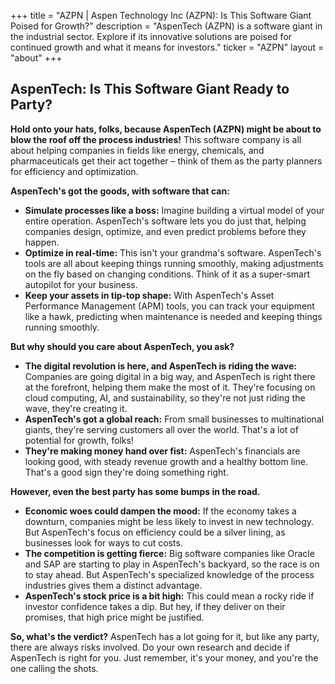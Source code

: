 +++
title = "AZPN |  Aspen Technology Inc (AZPN): Is This Software Giant Poised for Growth?"
description = "AspenTech (AZPN) is a software giant in the industrial sector. Explore if its innovative solutions are poised for continued growth and what it means for investors."
ticker = "AZPN"
layout = "about"
+++

        


## AspenTech: Is This Software Giant Ready to Party? 

**Hold onto your hats, folks, because AspenTech (AZPN) might be about to blow the roof off the process industries!** This software company is all about helping companies in fields like energy, chemicals, and pharmaceuticals get their act together – think of them as the party planners for efficiency and optimization. 

**AspenTech's got the goods, with software that can:**

* **Simulate processes like a boss:**  Imagine building a virtual model of your entire operation.  AspenTech's software lets you do just that, helping companies design, optimize, and even predict problems before they happen.
* **Optimize in real-time:** This isn't your grandma's software.  AspenTech's tools are all about keeping things running smoothly, making adjustments on the fly based on changing conditions. Think of it as a super-smart autopilot for your business.
* **Keep your assets in tip-top shape:** With AspenTech's Asset Performance Management (APM) tools, you can track your equipment like a hawk, predicting when maintenance is needed and keeping things running smoothly.

**But why should you care about AspenTech, you ask?** 

* **The digital revolution is here, and AspenTech is riding the wave:** Companies are going digital in a big way, and AspenTech is right there at the forefront, helping them make the most of it.  They're focusing on cloud computing, AI, and sustainability, so they're not just riding the wave, they're creating it.
* **AspenTech's got a global reach:** From small businesses to multinational giants, they're serving customers all over the world.  That's a lot of potential for growth, folks!
* **They're making money hand over fist:** AspenTech's financials are looking good, with steady revenue growth and a healthy bottom line.  That's a good sign they're doing something right.

**However, even the best party has some bumps in the road.** 

* **Economic woes could dampen the mood:**  If the economy takes a downturn, companies might be less likely to invest in new technology.  But AspenTech's focus on efficiency could be a silver lining, as businesses look for ways to cut costs.
* **The competition is getting fierce:**  Big software companies like Oracle and SAP are starting to play in AspenTech's backyard, so the race is on to stay ahead.  But AspenTech's specialized knowledge of the process industries gives them a distinct advantage.
* **AspenTech's stock price is a bit high:**  This could mean a rocky ride if investor confidence takes a dip.  But hey, if they deliver on their promises, that high price might be justified.

**So, what's the verdict?** AspenTech has a lot going for it, but like any party, there are always risks involved.  Do your own research and decide if AspenTech is right for you.  Just remember, it's your money, and you're the one calling the shots. 

        
